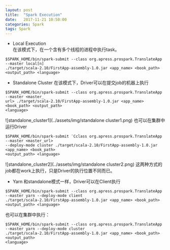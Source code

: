 ```yaml
---
layout: post
title:  "Spark Execution"
date:   2017-11-21 10:50:00
categories: Spark
tags: Spark
---
```

* Local Execution   
在该模式下，在一个含有多个线程的进程中执行task。
``` shell
$SPARK_HOME/bin/spark-submit --class org.apress.prospark.TranslateApp --master local[n]
./target/scala-2.10/FirstApp-assembly-1.0.jar <app_name> <book_path> <output_path> <language>
```

* Standalone Cluster
在该模式下，Driver可以在提交job的机器上执行
``` shell
$SPARK_HOME/bin/spark-submit --class org.apress.prospark.TranslateApp --master <master_
url> ./target/scala-2.10/FirstApp-assembly-1.0.jar <app_name> <book_path> <output_path>
<language>
```
![standalone_cluster1](../assets/img/standalone cluster1.png)
也可以在集群中运行Driver   
``` shell
$SPARK_HOME/bin/spark-submit ¨Cclass org.apress.prospark.TranslateApp --master <master_url>
--deploy-mode cluster ./target/scala-2.10/FirstApp-assembly-1.0.jar <app_name> <book_path>
<output_path> <language>
```
![standalone_cluster2](../assets/img/standalone cluster2.png)
这两种方式的job都在work上执行，只是Driver的执行位置不同而已。

* Yarn
和standalone模式一样，Driver可以在Client执行 
``` shell
$SPARK_HOME/bin/spark-submit --class org.apress.prospark.TranslateApp --master yarn --deploy-mode client
./target/scala-2.10/FirstApp-assembly-1.0.jar <app_name> <book_path> <output_path> <language>
```
也可以在集群中执行：   
``` shell
$SPARK_HOME/bin/spark-submit --class org.apress.prospark.TranslateApp --master yarn --deploy-mode cluster
./target/scala-2.10/FirstApp-assembly-1.0.jar <app_name> <book_path> <output_path>
<language>
```
